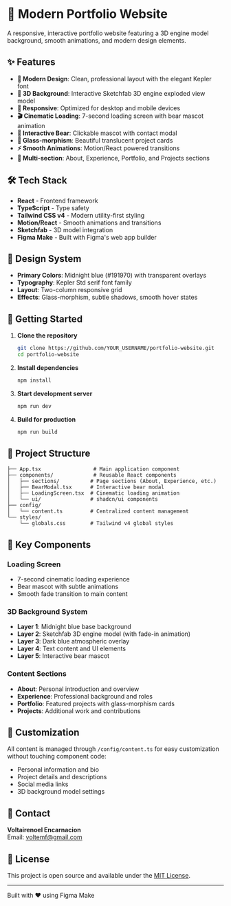 # 🎨 Modern Portfolio Website

A responsive, interactive portfolio website featuring a 3D engine model background, smooth animations, and modern design elements.

## ✨ Features

- **🎯 Modern Design**: Clean, professional layout with the elegant Kepler font
- **🌟 3D Background**: Interactive Sketchfab 3D engine exploded view model
- **📱 Responsive**: Optimized for desktop and mobile devices
- **🎬 Cinematic Loading**: 7-second loading screen with bear mascot animation
- **🐻 Interactive Bear**: Clickable mascot with contact modal
- **💎 Glass-morphism**: Beautiful translucent project cards
- **⚡ Smooth Animations**: Motion/React powered transitions
- **📄 Multi-section**: About, Experience, Portfolio, and Projects sections

## 🛠️ Tech Stack

- **React** - Frontend framework
- **TypeScript** - Type safety
- **Tailwind CSS v4** - Modern utility-first styling
- **Motion/React** - Smooth animations and transitions
- **Sketchfab** - 3D model integration
- **Figma Make** - Built with Figma's web app builder

## 🎨 Design System

- **Primary Colors**: Midnight blue (#191970) with transparent overlays
- **Typography**: Kepler Std serif font family
- **Layout**: Two-column responsive grid
- **Effects**: Glass-morphism, subtle shadows, smooth hover states

## 🚀 Getting Started

1. **Clone the repository**
   ```bash
   git clone https://github.com/YOUR_USERNAME/portfolio-website.git
   cd portfolio-website
   ```

2. **Install dependencies**
   ```bash
   npm install
   ```

3. **Start development server**
   ```bash
   npm run dev
   ```

4. **Build for production**
   ```bash
   npm run build
   ```

## 📁 Project Structure

```
├── App.tsx                 # Main application component
├── components/             # Reusable React components
│   ├── sections/          # Page sections (About, Experience, etc.)
│   ├── BearModal.tsx      # Interactive bear modal
│   ├── LoadingScreen.tsx  # Cinematic loading animation
│   └── ui/                # shadcn/ui components
├── config/
│   └── content.ts         # Centralized content management
└── styles/
    └── globals.css        # Tailwind v4 global styles
```

## 🎯 Key Components

### Loading Screen
- 7-second cinematic loading experience
- Bear mascot with subtle animations
- Smooth fade transition to main content

### 3D Background System
- **Layer 1**: Midnight blue base background
- **Layer 2**: Sketchfab 3D engine model (with fade-in animation)
- **Layer 3**: Dark blue atmospheric overlay
- **Layer 4**: Text content and UI elements
- **Layer 5**: Interactive bear mascot

### Content Sections
- **About**: Personal introduction and overview
- **Experience**: Professional background and roles
- **Portfolio**: Featured projects with glass-morphism cards
- **Projects**: Additional work and contributions

## 🎨 Customization

All content is managed through `/config/content.ts` for easy customization without touching component code:

- Personal information and bio
- Project details and descriptions
- Social media links
- 3D background model settings

## 📧 Contact

**Voltairenoel Encarnacion**  
Email: voltemf@gmail.com

## 📄 License

This project is open source and available under the [MIT License](LICENSE).

---

Built with ❤️ using Figma Make